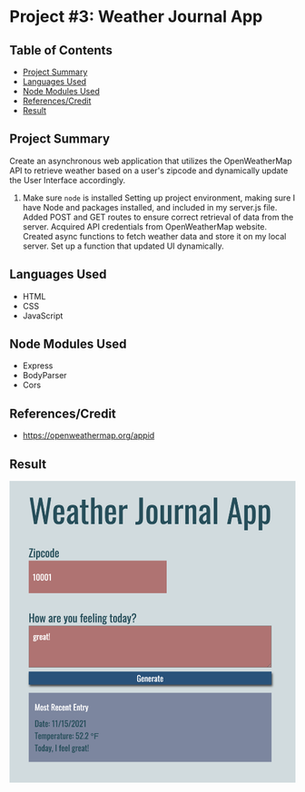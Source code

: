 # Project #3: Weather Journal App

## Table of Contents

- [ Project Summary ](#ProjectSummary)
- [ Languages Used](#LanguagesUsed)
- [ Node Modules Used](#NodeModulesUsed)
- [ References/Credit](#References/Credit)
- [ Result](#Result)

<a name="ProjectSummary"></a>

## Project Summary

Create an asynchronous web application that utilizes the OpenWeatherMap API to retrieve weather based on a user's zipcode and dynamically update the User Interface accordingly.

<!--
If you want to continue coding you need to have nodejs and npm locally installed. You can check that by running node -v && npm -v in the terminal, which should result in two versions shown in the terminal.

Once nodejs and npm installed you simple run npm start which runs a express server locally and serves the static files. In addition in enables two endpoints. One is a get for projectdata and the second for post projectdata. -->

1. Make sure `node` is installed
   Setting up project environment, making sure I have Node and packages installed, and included in my server.js file.
   Added POST and GET routes to ensure correct retrieval of data from the server.
   Acquired API credentials from OpenWeatherMap website.
   Created async functions to fetch weather data and store it on my local server.
   Set up a function that updated UI dynamically.

<a name="LanguagesUsed"></a>

## Languages Used

- HTML
- CSS
- JavaScript

<a name="NodeModulesUsed"></a>

## Node Modules Used

- Express
- BodyParser
- Cors

<a name="References/Credit"></a>

## References/Credit

- https://openweathermap.org/appid

<a name="Result"></a>

## Result

<!-- [Image of Final Project](./demo.png) -->
<img src="./demo.png" width="900" heigh="950">
